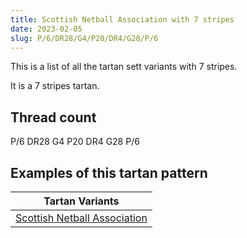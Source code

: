 ```yaml
---
title: Scottish Netball Association with 7 stripes
date: 2023-02-05
slug: P/6/DR28/G4/P20/DR4/G28/P/6
---
```

This is a list of all the tartan sett variants with 7 stripes.

It is a 7 stripes tartan.


## Thread count
P/6 DR28 G4 P20 DR4 G28 P/6

## Examples of this tartan pattern

| Tartan Variants |
|---------------|
| [Scottish Netball Association](/variants/p/6/dr28/g4/p20/dr4/g28/p/6-dr900030-g008000-p800080)||
